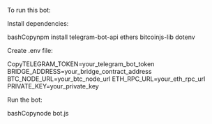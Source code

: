 To run this bot:

Install dependencies:




bashCopynpm install telegram-bot-api ethers bitcoinjs-lib dotenv

Create .env file:

CopyTELEGRAM_TOKEN=your_telegram_bot_token
BRIDGE_ADDRESS=your_bridge_contract_address
BTC_NODE_URL=your_btc_node_url
ETH_RPC_URL=your_eth_rpc_url
PRIVATE_KEY=your_private_key

Run the bot:

bashCopynode bot.js
